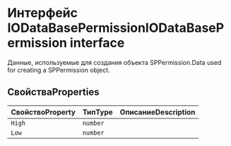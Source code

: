 # <a name="iodatabasepermission-interface"></a><span data-ttu-id="71381-101">Интерфейс IODataBasePermission</span><span class="sxs-lookup"><span data-stu-id="71381-101">IODataBasePermission interface</span></span>







<span data-ttu-id="71381-102">Данные, используемые для создания объекта SPPermission.</span><span class="sxs-lookup"><span data-stu-id="71381-102">Data used for creating a SPPermission object.</span></span>




## <a name="properties"></a><span data-ttu-id="71381-103">Свойства</span><span class="sxs-lookup"><span data-stu-id="71381-103">Properties</span></span>

| <span data-ttu-id="71381-104">Свойство</span><span class="sxs-lookup"><span data-stu-id="71381-104">Property</span></span>     | <span data-ttu-id="71381-105">Тип</span><span class="sxs-lookup"><span data-stu-id="71381-105">Type</span></span>   | <span data-ttu-id="71381-106">Описание</span><span class="sxs-lookup"><span data-stu-id="71381-106">Description</span></span>|
|:-------------|:-------|:-----------|
|`High`      | `number` |  |
|`Low`      | `number` |  |







